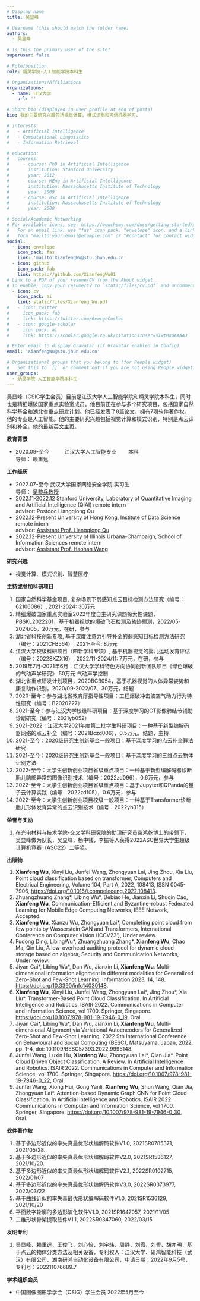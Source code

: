 ```yaml
---
# Display name
title: 吴显峰

# Username (this should match the folder name)
authors:
  - 吴显峰

# Is this the primary user of the site?
superuser: false

# Role/position
role: 炳灵学院-人工智能学院本科生

# Organizations/Affiliations
organizations:
  - name: 江汉大学
    url: ''

# Short bio (displayed in user profile at end of posts)
bio: 我的主要研究兴趣包括视觉计算, 模式识别和可信机器学习.

# interests:
#   - Artificial Intelligence
#   - Computational Linguistics
#   - Information Retrieval

# education:
#   courses:
#     - course: PhD in Artificial Intelligence
#       institution: Stanford University
#       year: 2012
#     - course: MEng in Artificial Intelligence
#       institution: Massachusetts Institute of Technology
#       year: 2009
#     - course: BSc in Artificial Intelligence
#       institution: Massachusetts Institute of Technology
#       year: 2008

# Social/Academic Networking
# For available icons, see: https://wowchemy.com/docs/getting-started/page-builder/#icons
#   For an email link, use "fas" icon pack, "envelope" icon, and a link in the
#   form "mailto:your-email@example.com" or "#contact" for contact widget.
social:
  - icon: envelope
    icon_pack: fas
    link: 'mailto:XianfengWu@stu.jhun.edu.cn'
  - icon: github
    icon_pack: fab
    link: https://github.com/XianfengWu01
# Link to a PDF of your resume/CV from the About widget.
# To enable, copy your resume/CV to `static/files/cv.pdf` and uncomment the lines below.
  - icon: cv
    icon_pack: ai
    link: static/files/Xianfeng_Wu.pdf
#   - icon: twitter
#     icon_pack: fab
#     link: https://twitter.com/GeorgeCushen
#   - icon: google-scholar
#     icon_pack: ai
#     link: https://scholar.google.co.uk/citations?user=sIwtMXoAAAAJ

# Enter email to display Gravatar (if Gravatar enabled in Config)
email: 'XianfengWu@stu.jhun.edu.cn'

# Organizational groups that you belong to (for People widget)
#   Set this to `[]` or comment out if you are not using People widget.
user_groups:
  - 炳灵学院-人工智能学院本科生
---
```


吴显峰（CSIG学生会员）目前是江汉大学人工智能学院和炳灵学院本科生，同时也是精细爆破国家重点实验室成员。他目前正在参与多个研究项目，包括国家自然科学基金和湖北省重点研发计划。他已经发表了8篇论文，拥有7项软件著作权。他的专业是人工智能。他的主要研究兴趣包括视觉计算和模式识别，特别是点云识别和补全。他的最新[英文主页](https://maradona10wxf.github.io/)。

**教育背景**
 - 2020.09-至今　　　江汉大学人工智能专业　　       本科
<br>                    导师： 赖重远  

**工作经历**
 - 2022.07-至今     武汉大学国家网络安全学院       实习生
 <br>                     导师： [吴黎兵教授](http://jszy.whu.edu.cn/Libing/en/index.htm)
 - 2022.11-2022.12  Stanford University, Laboratory of Quantitative Imaging and Artificial Intelligence (QIAI)    remote intern
 <br>                     advisor: Postdoc Liangqiong Qu
 - 2022.12-Present	University of Hong Kong, Institute of Data Science                                        remote intern
 <br>                     advisor: [Assistant Prof. Liangqiong Qu](https://saasweb.hku.hk/staff/liangqqu/)
 - 2022.12-Present	University of Illinois Urbana-Champaign, School of Information Sciences                   remote intern
 <br>                     advisor: [Assistant Prof. Haohan Wang](https://ischool.illinois.edu/people/haohan-wang)
                    
**研究兴趣**
 - 视觉计算、模式识别、智慧医疗

**主持或参加科研项目**
 1. 国家自然科学基金项目, 复杂场景下弱感知点云目标检测方法研究（编号：62106086）, 2021-2024: 30万元
 2. 精细爆破国家重点实验室2022年度自主研究课题探索性课题，PBSKL2022201，基于机器视觉的爆破飞石检测及轨迹预测，2022/05-2024/05，20万元，在研，参与
 3. 湖北省科技创新专项, 基于深度注意力引导补全的弱感知目标检测方法研究（编号：2021CFB564）, 2021-至今: 8万元
 4. 江汉大学校级科研项目（四新学科专项）, 基于机器视觉的婴儿运动发育评估（编号：2022SXZX16）, 2022/11-2024/11: 7万元，在研，参与
 5. 2019年7月-2021年6月：江汉大学学科特色方向协同创新团队项目《绿色爆破的气动声学研究》 50万元 气动声学控制
 6. 湖北省重点研发计划项目，2020BCB054，基于机器视觉的人体异常姿势和康复动作识别，2020/09-2022/07、30万元，结题
 7. 2020-至今：参与湖北省教育厅指导性项目：工程爆破冲击波空气动力行为特性研究（编号：B2020227）
 8. 2021-至今：参与江汉大学校级科研项目：基于深度学习的CT影像肺结节辅助诊断研究（编号：2021yb052）
 9. 2021-2022：江汉大学2021年度第二批学生科研项目：一种基于新型编解码器网络的点云补全（编号：2021Bczd006），0.5万元，结题，主持
 10. 2021-至今：2020级研究生创新基金一般项目：基于深度学习的点云补全算法研究
 11. 2021-至今：2020级研究生创新基金一般项目：基于深度学习的三维点云物体识别方法
 12. 2022-至今：大学生创新创业项目省级重点项目：一种基于新型编解码器诊断胎儿脑部异常的图像识别技术（编号：2022zd096），0.6万元，参与
 13. 2022-至今：大学生创新创业项目省级重点项目：基于Jupyter和QPanda的量子云计算实践（编号：2022zd105），0.6万元，参与
 14. 2022-至今：大学生创新创业项目校级一般项目：一种基于Transformer诊断胎儿形体发育异常的点云识别技术（编号：2022yb315）

**荣誉与奖励**

 1. 在光电材料与技术学院-交叉学科研究院的助理研究员桑鸿乾博士的带领下，吴显峰做为队长，吴显峰，杨中钱，李振等人获得2022ASC世界大学生超级计算机竞赛（ASC22）二等奖。

**出版物**
 1.	**Xianfeng Wu**, Xinyi Liu, Junfei Wang, Zhongyuan Lai, Jing Zhou, Xia Liu, Point cloud classification based on transformer, Computers and Electrical Engineering,
Volume 104, Part A, 2022, 108413, ISSN 0045-7906, https://doi.org/10.1016/j.compeleceng.2022.108413.
 2.	Zhuangzhuang Zhang*, Libing Wu*, Debiao He, Jianxin Li, Shuqin Cao, **Xianfeng Wu**, Communication-Efficient and Byzantine-robust Federated Learning for Mobile Edge Computing Networks, IEEE Network, Accepted.
 3.	**Xianfeng Wu**, Xianzu Wu, Zhongyuan Lai*, Completing point cloud from few points by Wasserstein GAN and Transformers, International Conference on Computer Vision (ICCV23’), Under review.
 4.	Fudong Ding, LibingWu*, Zhuangzhuang Zhang*, **Xianfeng Wu**, Chao Ma,  Qin Liu, A low-overhead auditing protocol for dynamic cloud storage based on algebra, Security and Communication Networks, Under review.
 5.	Jiyan Cai*, Libing Wu*, Dan Wu, Jianxin Li, **Xianfeng Wu**. Multi-dimensional information alignment in different modalities for Generalized Zero-Shot and Few-Shot Learning. Information 2023, 14, 148. https://doi.org/10.3390/info14030148.
 6.	**Xianfeng Wu**, Xinyi Liu, Junfei Wang, Zhongyuan Lai*, Jing Zhou*, Xia Liu*. Transformer-Based Point Cloud Classification. In Artificial Intelligence and Robotics. ISAIR 2022. Communications in Computer and Information Science, vol 1700. Springer, Singapore. https://doi.org/10.1007/978-981-19-7946-0_19, Oral.
 7.	Jiyan Cai*, Libing Wu*, Dan Wu, Jianxin Li, **Xianfeng Wu**, Multi-dimensional Alignment via Variational Autoencoders for Generalized Zero-Shot and Few-Shot Learning, 2022 9th International Conference on Behavioural and Social Computing (BESC), Matsuyama, Japan, 2022, pp. 1-4, doi: 10.1109/BESC57393.2022.9995148.
 8.	Junfei Wang, Luxin Hu, **Xianfeng Wu**, Zhongyuan Lai*, Qian Jia*. Point Cloud Driven Object Classification: A Review. In Artificial Intelligence and Robotics. ISAIR 2022. Communications in Computer and Information Science, vol 1700. Springer, Singapore. https://doi.org/10.1007/978-981-19-7946-0_22, Oral.
 9.	Junfei Wang, Xiong Hui, Gong Yanli, **Xianfeng Wu**, Shun Wang, Qian Jia, Zhongyuan Lai*. Attention-based Dynamic Graph CNN for Point Cloud Classification. In Artificial Intelligence and Robotics. ISAIR 2022. Communications in Computer and Information Science, vol 1700. Springer, Singapore. https://doi.org/10.1007/978-981-19-7946-0_30, Oral.

**软件著作权**
 1.	基于多边形近似的率失真最优形状编解码软件V1.0, 2021SR0785371, 2021/05/28.
 2.	基于多边形近似的率失真最优形状编解码软件V2.0, 2021SR1536127, 2021/10/20.
 3.	基于多边形近似的率失真最优形状编解码软件V2.1, 2022SR0102715, 2022/01/07
 4.	基于多边形近似的率失真最优形状编解码软件V3.0, 2022SR0373977, 2022/03/22
 5.	基于曲线近似的率失真最优形状编解码软件V1.0, 2021SR1536129, 2021/10/20
 6.	平面数字轮廓的多边形演化软件V1.0, 2021SR1647057, 2021/11/05
 7.	二维形状骨架提取软件V1.1, 2022SR0347060, 2022/03/15

**发明专利**  

 1. 吴显峰、赖重远、王俊飞、刘心怡、刘宇炜、周静、刘霞、刘哲、胡亦明，基于点云的物体分类方法及相关设备，专利权人：江汉大学、研鸿智能科技（武汉）有限公司、湖南研鸿自动化设备有限公司，申请日期：2022年9月5号，专利号：202211076689.7

**学术组织会员**
 - 中国图像图形学学会（CSIG）学生会员 2022年5月至今



